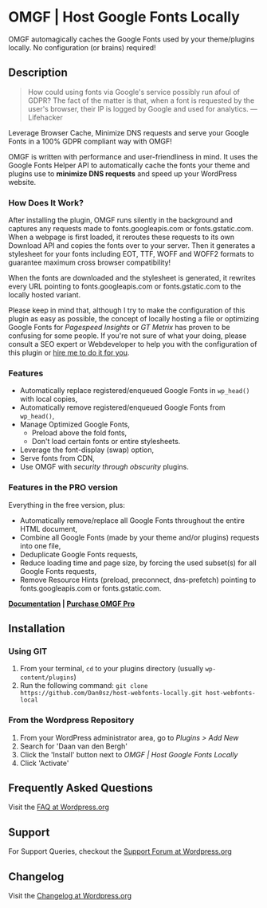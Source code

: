 # OMGF | Host Google Fonts Locally

OMGF automagically caches the Google Fonts used by your theme/plugins locally. No configuration (or brains) required!

## Description

> How could using fonts via Google's service possibly run afoul of GDPR? The fact of the matter is that, when a font is requested by the user's browser, their IP is logged by Google and used for analytics.
> — Lifehacker

Leverage Browser Cache, Minimize DNS requests and serve your Google Fonts in a 100% GDPR compliant way with OMGF!

OMGF is written with performance and user-friendliness in mind. It uses the Google Fonts Helper API to automatically cache the fonts your theme and plugins use to **minimize DNS requests** and speed up your WordPress website.

### How Does It Work?

After installing the plugin, OMGF runs silently in the background and captures any requests made to fonts.googleapis.com or fonts.gstatic.com. When a webpage is first loaded, it reroutes these requests to its own Download API and copies the fonts over to your server. Then it generates a stylesheet for your fonts including EOT, TTF, WOFF and WOFF2 formats to guarantee maximum cross browser compatibility!

When the fonts are downloaded and the stylesheet is generated, it rewrites every URL pointing to fonts.googleapis.com or fonts.gstatic.com to the locally hosted variant.

Please keep in mind that, although I try to make the configuration of this plugin as easy as possible, the concept of locally hosting a file or optimizing Google Fonts for *Pagespeed Insights* or *GT Metrix* has proven to be confusing for some people. If you're not sure of what your doing, please consult a SEO expert or Webdeveloper to help you with the configuration of this plugin or [hire me to do it for you](https://ffw.press/wordpress/omgf-expert-configuration/).

### Features
- Automatically replace registered/enqueued Google Fonts in `wp_head()` with local copies,
- Automatically remove registered/enqueued Google Fonts from `wp_head()`,
- Manage Optimized Google Fonts,
  - Preload above the fold fonts,
  - Don't load certain fonts or entire stylesheets.
- Leverage the font-display (swap) option,
- Serve fonts from CDN,
- Use OMGF with *security through obscurity* plugins.

### Features in the PRO version
Everything in the free version, plus:
- Automatically remove/replace all Google Fonts throughout the entire HTML document,
- Combine all Google Fonts (made by your theme and/or plugins) requests into one file,
- Deduplicate Google Fonts requests,
- Reduce loading time and page size, by forcing the used subset(s) for all Google Fonts requests,
- Remove Resource Hints (preload, preconnect, dns-prefetch) pointing to fonts.googleapis.com or fonts.gstatic.com.

**[Documentation](https://ffw.press/docs/omgf-pro/) | [Purchase OMGF Pro](https://ffw.press/wordpress/omgf-pro/)**


## Installation

### Using GIT

1. From your terminal, `cd` to your plugins directory (usually `wp-content/plugins`)
1. Run the following command: `git clone https://github.com/Dan0sz/host-webfonts-locally.git host-webfonts-local`

### From the Wordpress Repository

1. From your WordPress administrator area, go to *Plugins > Add New*
1. Search for 'Daan van den Bergh'
1. Click the 'Install' button next to *OMGF | Host Google Fonts Locally*
1. Click 'Activate'

## Frequently Asked Questions

Visit the [FAQ at Wordpress.org](https://wordpress.org/plugins/host-webfonts-local/#faq)

## Support

For Support Queries, checkout the [Support Forum at Wordpress.org](https://wordpress.org/support/plugin/host-webfonts-local)

## Changelog

Visit the [Changelog at Wordpress.org](https://wordpress.org/plugins/host-webfonts-local/#developers)
